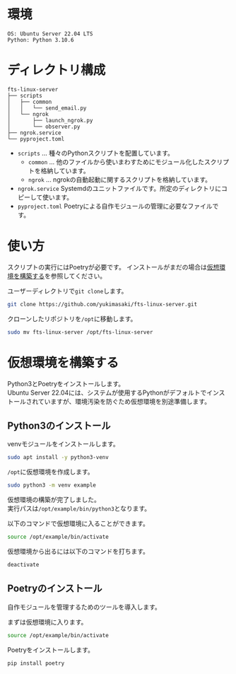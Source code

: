 # 環境
```
OS: Ubuntu Server 22.04 LTS
Python: Python 3.10.6
```

# ディレクトリ構成
```
fts-linux-server
├── scripts
│   ├── common
│   │   └── send_email.py
│   └── ngrok
│       ├── launch_ngrok.py
│       └── observer.py
├── ngrok.service
└── pyproject.toml
```
- `scripts` ... 種々のPythonスクリプトを配置しています。  
    - `common` ... 他のファイルから使いまわすためにモジュール化したスクリプトを格納しています。  
    - `ngrok` ... ngrokの自動起動に関するスクリプトを格納しています。  
- `ngrok.service` Systemdのユニットファイルです。所定のディレクトリにコピーして使います。
- `pyproject.toml` Poetryによる自作モジュールの管理に必要なファイルです。

# 使い方
スクリプトの実行にはPoetryが必要です。
インストールがまだの場合は[仮想環境を構築する](#仮想環境を構築する)を参照してください。

ユーザーディレクトリで`git clone`します。
```bash
git clone https://github.com/yukimasaki/fts-linux-server.git
```

クローンしたリポジトリを`/opt`に移動します。
```bash
sudo mv fts-linux-server /opt/fts-linux-server
```

# 仮想環境を構築する
Python3とPoetryをインストールします。  
Ubuntu Server 22.04には、システムが使用するPythonがデフォルトでインストールされていますが、環境汚染を防ぐため仮想環境を別途準備します。

## Python3のインストール
venvモジュールをインストールします。
```bash
sudo apt install -y python3-venv
```

`/opt`に仮想環境を作成します。
```bash
sudo python3 -m venv example
```

仮想環境の構築が完了しました。  
実行パスは`/opt/example/bin/python3`となります。  

以下のコマンドで仮想環境に入ることができます。
```bash
source /opt/example/bin/activate
```

仮想環境から出るには以下のコマンドを打ちます。
```bash
deactivate
```

## Poetryのインストール
自作モジュールを管理するためのツールを導入します。

まずは仮想環境に入ります。
```bash
source /opt/example/bin/activate
```

Poetryをインストールします。
```bash
pip install poetry
```
